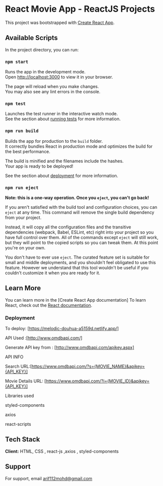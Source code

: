 # React Movie App - ReactJS Projects

This project was bootstrapped with [Create React App](https://github.com/facebook/create-react-app).

## Available Scripts

In the project directory, you can run:

### `npm start`

Runs the app in the development mode.\
Open [http://localhost:3000](http://localhost:3000) to view it in your browser.

The page will reload when you make changes.\
You may also see any lint errors in the console.

### `npm test`

Launches the test runner in the interactive watch mode.\
See the section about [running tests](https://facebook.github.io/create-react-app/docs/running-tests) for more information.

### `npm run build`

Builds the app for production to the `build` folder.\
It correctly bundles React in production mode and optimizes the build for the best performance.

The build is minified and the filenames include the hashes.\
Your app is ready to be deployed!

See the section about [deployment](https://facebook.github.io/create-react-app/docs/deployment) for more information.

### `npm run eject`

**Note: this is a one-way operation. Once you `eject`, you can't go back!**

If you aren't satisfied with the build tool and configuration choices, you can `eject` at any time. This command will remove the single build dependency from your project.

Instead, it will copy all the configuration files and the transitive dependencies (webpack, Babel, ESLint, etc) right into your project so you have full control over them. All of the commands except `eject` will still work, but they will point to the copied scripts so you can tweak them. At this point you're on your own.

You don't have to ever use `eject`. The curated feature set is suitable for small and middle deployments, and you shouldn't feel obligated to use this feature. However we understand that this tool wouldn't be useful if you couldn't customize it when you are ready for it.

## Learn More

You can learn more in the [Create React App documentation]
To learn React, check out the [React documentation](https://reactjs.org/).


### Deployment

To deploy: [https://melodic-douhua-a5159d.netlify.app/]

API Used :[http://www.omdbapi.com/]

Generate API key from : [http://www.omdbapi.com/apikey.aspx]

API INFO 

Search URL:[https://www.omdbapi.com/?s={MOVIE_NAME}&apikey={API_KEY}]

Movie Details URL: [https://www.omdbapi.com/?i={MOVIE_ID}&apikey={API_KEY}]

Libraries used

styled-components

axios

react-scripts

## Tech Stack

**Client:** HTML, CSS , react-js ,axios , styled-components

## Support

For support, email arif112mohd@gmail.com
